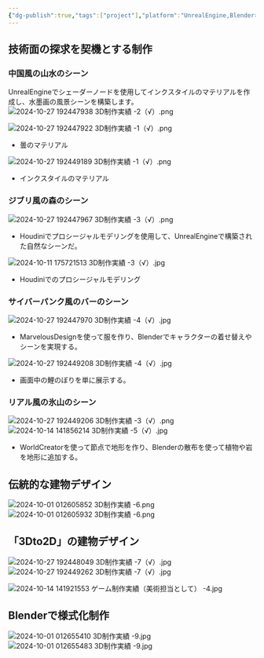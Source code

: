 ```yaml
---
{"dg-publish":true,"tags":["project"],"platform":"UnrealEngine,Blenderなど","dg-note-icon":"2","description":null,"cover":"![](https://github.com/Kairitsuhou/ImageHost/blob/main/Publish%203D%20.png?raw=true)","permalink":"/900.Publish/3D制作実績/","dgPassFrontmatter":true,"noteIcon":"2"}
---
```


## 技術面の探求を契機とする制作
### 中国風の山水のシーン
UnrealEngineでシェーダーノードを使用してインクスタイルのマテリアルを作成し、水墨画の風景シーンを構築します。
![2024-10-27 192447938 3D制作実績 -2（√）.png](/img/user/700.Attachment/2024-10-27%20192447938%203D%E5%88%B6%E4%BD%9C%E5%AE%9F%E7%B8%BE%20-2%EF%BC%88%E2%88%9A%EF%BC%89.png)

![2024-10-27 192447922 3D制作実績 -1（√）.png](/img/user/700.Attachment/2024-10-27%20192447922%203D%E5%88%B6%E4%BD%9C%E5%AE%9F%E7%B8%BE%20-1%EF%BC%88%E2%88%9A%EF%BC%89.png)
- 曇のマテリアル

![2024-10-27 192449189 3D制作実績 -1（√）.png](/img/user/700.Attachment/2024-10-27%20192449189%203D%E5%88%B6%E4%BD%9C%E5%AE%9F%E7%B8%BE%20-1%EF%BC%88%E2%88%9A%EF%BC%89.png)
- インクスタイルのマテリアル

### ジブリ風の森のシーン
![2024-10-27 192447967 3D制作実績 -3（√）.png](/img/user/700.Attachment/2024-10-27%20192447967%203D%E5%88%B6%E4%BD%9C%E5%AE%9F%E7%B8%BE%20-3%EF%BC%88%E2%88%9A%EF%BC%89.png)
- Houdiniでプロシージャルモデリングを使用して、UnrealEngineで構築された自然なシーンだ。

![2024-10-11 175721513 3D制作実績 -3（√）.jpg](/img/user/700.Attachment/2024-10-11%20175721513%203D%E5%88%B6%E4%BD%9C%E5%AE%9F%E7%B8%BE%20-3%EF%BC%88%E2%88%9A%EF%BC%89.jpg)
- Houdiniでのプロシージャルモデリング

### サイバーパンク風のバーのシーン
![2024-10-27 192447970 3D制作実績 -4（√）.jpg](/img/user/700.Attachment/2024-10-27%20192447970%203D%E5%88%B6%E4%BD%9C%E5%AE%9F%E7%B8%BE%20-4%EF%BC%88%E2%88%9A%EF%BC%89.jpg)
- MarvelousDesignを使って服を作り、Blenderでキャラクターの着せ替えやシーンを実現する。

![2024-10-27 192449208 3D制作実績 -4（√）.jpg](/img/user/700.Attachment/2024-10-27%20192449208%203D%E5%88%B6%E4%BD%9C%E5%AE%9F%E7%B8%BE%20-4%EF%BC%88%E2%88%9A%EF%BC%89.jpg)
- 画面中の鯉のぼりを単に展示する。

### リアル風の氷山のシーン
![2024-10-27 192449206 3D制作実績 -3（√）.png](/img/user/700.Attachment/2024-10-27%20192449206%203D%E5%88%B6%E4%BD%9C%E5%AE%9F%E7%B8%BE%20-3%EF%BC%88%E2%88%9A%EF%BC%89.png)
![2024-10-14 141856214 3D制作実績 -5（√）.jpg](/img/user/700.Attachment/2024-10-14%20141856214%203D%E5%88%B6%E4%BD%9C%E5%AE%9F%E7%B8%BE%20-5%EF%BC%88%E2%88%9A%EF%BC%89.jpg)
- WorldCreatorを使って節点で地形を作り、Blenderの散布を使って植物や岩を地形に追加する。

## 伝統的な建物デザイン
![2024-10-01 012605852 3D制作実績 -6.png](/img/user/700.Attachment/2024-10-01%20012605852%203D%E5%88%B6%E4%BD%9C%E5%AE%9F%E7%B8%BE%20-6.png)
![2024-10-01 012605932 3D制作実績 -6.png](/img/user/700.Attachment/2024-10-01%20012605932%203D%E5%88%B6%E4%BD%9C%E5%AE%9F%E7%B8%BE%20-6.png)

## 「3Dto2D」の建物デザイン
![2024-10-27 192448049 3D制作実績 -7（√）.jpg](/img/user/700.Attachment/2024-10-27%20192448049%203D%E5%88%B6%E4%BD%9C%E5%AE%9F%E7%B8%BE%20-7%EF%BC%88%E2%88%9A%EF%BC%89.jpg)
![2024-10-27 192449262 3D制作実績 -7（√）.jpg](/img/user/700.Attachment/2024-10-27%20192449262%203D%E5%88%B6%E4%BD%9C%E5%AE%9F%E7%B8%BE%20-7%EF%BC%88%E2%88%9A%EF%BC%89.jpg)

![2024-10-14 141921553 ゲーム制作実績（美術担当として） -4.jpg](/img/user/700.Attachment/2024-10-14%20141921553%20%E3%82%B2%E3%83%BC%E3%83%A0%E5%88%B6%E4%BD%9C%E5%AE%9F%E7%B8%BE%EF%BC%88%E7%BE%8E%E8%A1%93%E6%8B%85%E5%BD%93%E3%81%A8%E3%81%97%E3%81%A6%EF%BC%89%20-4.jpg)

## Blenderで様式化制作
![2024-10-01 012655410 3D制作実績 -9.jpg](/img/user/700.Attachment/2024-10-01%20012655410%203D%E5%88%B6%E4%BD%9C%E5%AE%9F%E7%B8%BE%20-9.jpg)
![2024-10-01 012655483 3D制作実績 -9.jpg](/img/user/700.Attachment/2024-10-01%20012655483%203D%E5%88%B6%E4%BD%9C%E5%AE%9F%E7%B8%BE%20-9.jpg)